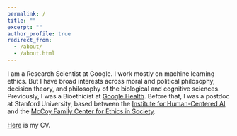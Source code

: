 ```yaml
---
permalink: /
title: ""
excerpt: ""
author_profile: true
redirect_from: 
  - /about/
  - /about.html
---
```


I am a Research Scientist at Google. I work mostly on machine learning ethics. But I have broad interests across moral and political philosophy, decision theory, and philosophy of the biological and cognitive sciences. Previously, I was a Bioethicist at [Google Health](https://health.google/). Before that, I was a postdoc at Stanford University, based between the [Institute for Human-Centered AI](https://hai.stanford.edu/) and the [McCoy Family Center for Ethics in Society](https://ethicsinsociety.stanford.edu/).

[Here](https://geoffkeeling.github.io/files/CV.pdf) is my CV.
